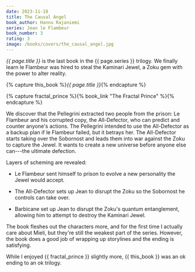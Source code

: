```yaml
---
date: 2023-11-18
title: The Causal Angel
book_author: Hannu Rajaniemi
series: Jean le Flambeur
book_number: 3
rating: 3
image: /books/covers/the_causal_angel.jpg
---
```


<cite class="book-title">{{ page.title }}</cite> is the last book in the <span
class="book-series">{{ page.series }}</span> trilogy. We finally learn le
Flambeur was hired to steal the Kaminari Jewel, a Zoku gem with the power to
alter reality.

{% capture this_book %}<cite class="book-title">{{ page.title }}</cite>{% endcapture %}

{% capture fractal_prince %}{% book_link "The Fractal Prince" %}{% endcapture %}

We discover that the Pellegrini extracted two people from the prison: Le
Flambeur and his corrupted copy, the All-Defector, who can predict and counter
anyone's actions. The Pellegrini intended to use the All-Defector as a backup
plan if le Flambeur failed, but it betrays her. The All-Defector starts taking
over the Sobornost and leads them into war against the Zoku to capture the
Jewel. It wants to create a new universe before anyone else can---the ultimate
defection.

Layers of scheming are revealed:

- Le Flambeur sent himself to prison to evolve a new personality the Jewel
  would accept.

- The All-Defector sets up Jean to disrupt the Zoku so the Sobornost he
  controls can take over.

- Barbicane set up Jean to disrupt the Zoku's quantum entanglement, allowing
  him to attempt to destroy the Kaminari Jewel.

The book fleshes out the characters more, and for the first time I actually
care about Mieli, but they're still the weakest part of the series. However,
the book does a good job of wrapping up storylines and the ending is
satisfying.

While I enjoyed {{ fractal_prince }} slightly more, {{ this_book }} was an ok
ending to an ok trilogy.
